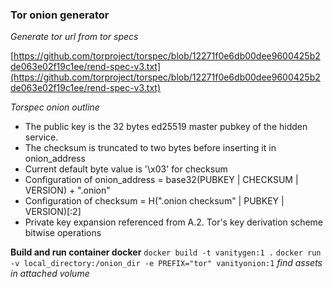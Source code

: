 ### Tor onion generator

_Generate tor url from tor specs_ 

[https://github.com/torproject/torspec/blob/12271f0e6db00dee9600425b2de063e02f19c1ee/rend-spec-v3.txt](https://github.com/torproject/torspec/blob/12271f0e6db00dee9600425b2de063e02f19c1ee/rend-spec-v3.txt)


_Torspec onion outline_
* The public key is the 32 bytes ed25519 master pubkey of the hidden service.
* The checksum is truncated to two bytes before inserting it in onion_address
* Current default byte value is '\x03' for checksum
* Configuration of onion_address = base32(PUBKEY | CHECKSUM | VERSION) + ".onion"
* Configuration of checksum = H(".onion checksum" | PUBKEY | VERSION)[:2]
* Private key expansion referenced from A.2. Tor's key derivation scheme bitwise operations


**Build and run container docker**
`docker build -t vanitygen:1 .`
`docker run -v local_directory:/onion_dir -e PREFIX="tor" vanityonion:1`
_find assets in attached volume_ 